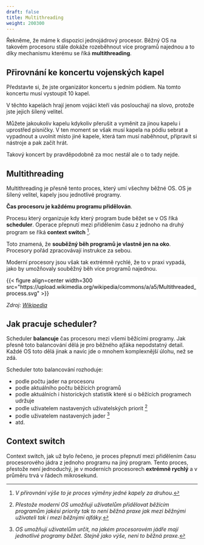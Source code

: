 ```yaml
---
draft: false
title: Multithreading
weight: 200300
---
```


Řekněme, že máme k dispozici jednojádrový procesor. Běžný OS na takovém procesoru stále dokáže rozeběhnout více programů najednou a to díky mechanismu kterému se říká **multithreading**.

## Přirovnání ke koncertu vojenských kapel

Představte si, že jste organizátor koncertu s jedním pódiem. Na tomto koncertu musí vystoupit 10 kapel.

V těchto kapelách hrají jenom vojáci kteří vás poslouchají na slovo, protože jste jejich šílený velitel. 

Můžete jakoukoliv kapelu kdykoliv přerušit a vyměnit za jinou kapelu i uprostřed písničky. V ten moment se však musí kapela na pódiu sebrat a vypadnout a uvolnit místo jiné kapele, která tam musí naběhnout, připravit si nástroje a pak začít hrát.

Takový koncert by pravděpodobně za moc nestál ale o to tady nejde.

## Multithreading

Multithreading je přesně tento proces, který umí všechny běžné OS. OS je šílený velitel, kapely jsou jednotlivé programy. 

**Čas procesoru je každému programu přidělován**.  

Procesu který organizuje kdy který program bude běžet se v OS říká **scheduler**. Operace přepnutí mezi přidělením času z jednoho na druhý program se říká **context switch** [^2].

Toto znamená, že **souběžný běh programů je vlastně jen na oko**. Procesory pořád zpracovávají instrukce za sebou.

Moderní procesory jsou však tak extrémně rychlé, že to v praxi vypadá, jako by umožňovaly souběžný běh více programů najednou.

<div style="background-color:white;color:black;">
{{< figure align=center width=300 src="https://upload.wikimedia.org/wikipedia/commons/a/a5/Multithreaded_process.svg" >}}
</div>

*Zdroj: [Wikipedia](https://en.wikipedia.org/wiki/Multithreading_(computer_architecture))*

## Jak pracuje scheduler?

Scheduler **balancuje** čas procesoru mezi všemi běžícími programy. Jak přesně toto balancování dělá je pro běžného ajťáka nepodstatný detail. Každé OS toto dělá jinak a navíc jde o mnohem komplexnější úlohu, než se zdá.

Scheduler toto balancování rozhoduje:

- podle počtu jader na procesoru
- podle aktuálního počtu běžících programů
- podle aktuálních i historických statistik které si o běžících programech udržuje
- podle uživatelem nastavených uživatelských priorit [^4]
- podle uživatelem nastavených jader [^5]
- atd.

## Context switch

Context switch, jak už bylo řečeno, je proces přepnutí mezi přidělením času procesorového jádra z jednoho programu na jiný program. Tento proces, přestože není jednoduchý, je v moderních procesorech **extrémně rychlý** a v průměru trvá v řádech mikrosekund.

[^2]: *V přirovnání výše to je proces výměny jedné kapely za druhou*.
[^3]: *1 mikrosekunda = 1 miliontina sekundy*
[^4]: *Přestože moderní OS umožňují uživatelům přidělovat běžícím programům jakési priority tak to není běžná praxe jak mezi běžnými uživateli tak i mezi běžnými ajťáky.*
[^5]: *OS umožňují uživatelům určit, na jakém procesorovém jádře mají jednotlivé programy běžet. Stejně jako výše, není to běžná praxe.*
